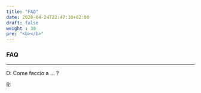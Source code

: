 ```yaml
---
title: "FAQ"
date: 2020-04-24T22:47:10+02:00
draft: false
weight : 30
pre: "<b></b>"
---
```

### **FAQ** 
---
D: Come faccio a ... ?

R:

